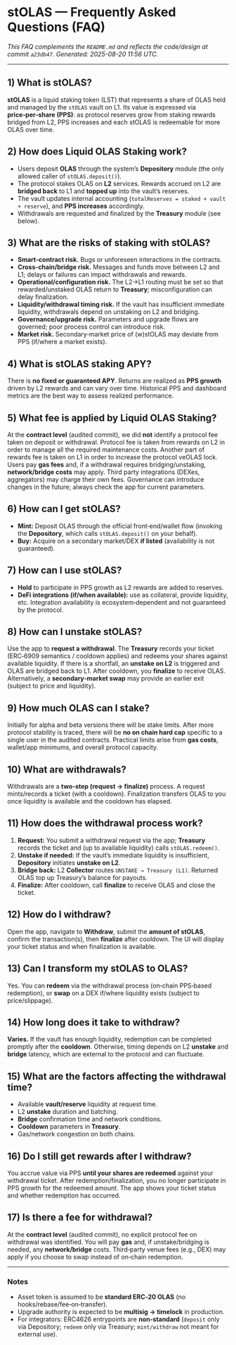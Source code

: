 # stOLAS — Frequently Asked Questions (FAQ)

*This FAQ complements the `README.md` and reflects the code/design at commit `a23db47`. Generated: 2025-08-20 11:56 UTC.*

---

## 1) What is stOLAS?
**stOLAS** is a liquid staking token (LST) that represents a share of OLAS held and managed by the `stOLAS` vault on L1.
Its value is expressed via **price‑per‑share (PPS)**: as protocol reserves grow from staking rewards bridged from L2,
PPS increases and each stOLAS is redeemable for more OLAS over time.

## 2) How does Liquid OLAS Staking work?
- Users deposit **OLAS** through the system’s **Depository** module (the only allowed caller of `stOLAS.deposit()`).
- The protocol stakes OLAS on **L2** services. Rewards accrued on L2 are **bridged back** to L1 and **topped up** into the vault’s reserves.
- The vault updates internal accounting (`totalReserves = staked + vault + reserve`), and **PPS increases** accordingly.
- Withdrawals are requested and finalized by the **Treasury** module (see below).

## 3) What are the risks of staking with stOLAS?
- **Smart‑contract risk.** Bugs or unforeseen interactions in the contracts.
- **Cross‑chain/bridge risk.** Messages and funds move between L2 and L1; delays or failures can impact withdrawals and rewards.
- **Operational/configuration risk.** The L2→L1 routing must be set so that rewarded/unstaked OLAS return to **Treasury**; misconfiguration can delay finalization.
- **Liquidity/withdrawal timing risk.** If the vault has insufficient immediate liquidity, withdrawals depend on unstaking on L2 and bridging.
- **Governance/upgrade risk.** Parameters and upgrade flows are governed; poor process control can introduce risk.
- **Market risk.** Secondary‑market price of (w)stOLAS may deviate from PPS (if/where a market exists).

## 4) What is stOLAS staking APY?
There is **no fixed or guaranteed APY**. 
Returns are realized as **PPS growth** driven by L2 rewards and can vary over time. 
Historical PPS and dashboard metrics are the best way to assess realized performance.

## 5) What fee is applied by Liquid OLAS Staking?
At the **contract level** (audited commit), we did **not** identify a protocol fee taken on deposit or withdrawal. 
Protocol fee is taken from rewards on L2 in order to manage all the required maintenance costs. Another part of rewards fee is taken on L1 in order to increase the protocol veOLAS lock.
Users pay **gas fees** and, if a withdrawal requires bridging/unstaking, **network/bridge costs** may apply. 
Third party integrations (DEXes, aggregators) may charge their own fees. Governance can introduce changes in the future; always check the app for current parameters.

## 6) How can I get stOLAS?
- **Mint:** Deposit OLAS through the official front‑end/wallet flow (invoking the **Depository**, which calls `stOLAS.deposit()` on your behalf).
- **Buy:** Acquire on a secondary market/DEX **if listed** (availability is not guaranteed).

## 7) How can I use stOLAS?
- **Hold** to participate in PPS growth as L2 rewards are added to reserves.
- **DeFi integrations (if/when available):** use as collateral, provide liquidity, etc. Integration availability is ecosystem‑dependent and not guaranteed by the protocol.

## 8) How can I unstake stOLAS?
Use the app to **request a withdrawal**. The **Treasury** records your ticket (ERC‑6909 semantics / cooldown applies)
and redeems your shares against available liquidity. If there is a shortfall, an **unstake on L2** is triggered and OLAS
are bridged back to L1. After cooldown, you **finalize** to receive OLAS. Alternatively, a **secondary‑market swap**
may provide an earlier exit (subject to price and liquidity).

## 9) How much OLAS can I stake?
Initially for alpha and beta versions there will be stake limits. After more protocol stability is traced, there will be
**no on chain hard cap** specific to a single user in the audited contracts. Practical limits arise from **gas costs**,
wallet/app minimums, and overall protocol capacity.

## 10) What are withdrawals?
Withdrawals are a **two‑step (request → finalize)** process. A request mints/records a ticket (with a cooldown).
Finalization transfers OLAS to you once liquidity is available and the cooldown has elapsed.

## 11) How does the withdrawal process work?
1. **Request:** You submit a withdrawal request via the app; **Treasury** records the ticket and (up to available liquidity) calls `stOLAS.redeem()`.
2. **Unstake if needed:** If the vault’s immediate liquidity is insufficient, **Depository** initiates **unstake on L2**.
3. **Bridge back:** L2 **Collector** routes `UNSTAKE → Treasury (L1)`. Returned OLAS top up Treasury’s balance for payouts.
4. **Finalize:** After cooldown, call **finalize** to receive OLAS and close the ticket.

## 12) How do I withdraw?
Open the app, navigate to **Withdraw**, submit the **amount of stOLAS**, confirm the transaction(s), then **finalize** after cooldown.
The UI will display your ticket status and when finalization is available.

## 13) Can I transform my stOLAS to OLAS?
Yes. You can **redeem** via the withdrawal process (on‑chain PPS‑based redemption), or **swap** on a DEX if/where liquidity exists (subject to price/slippage).

## 14) How long does it take to withdraw?
**Varies.** If the vault has enough liquidity, redemption can be completed promptly after the **cooldown**.
Otherwise, timing depends on L2 **unstake** and **bridge** latency, which are external to the protocol and can fluctuate.

## 15) What are the factors affecting the withdrawal time?
- Available **vault/reserve** liquidity at request time.
- L2 **unstake** duration and batching.
- **Bridge** confirmation time and network conditions.
- **Cooldown** parameters in **Treasury**.
- Gas/network congestion on both chains.

## 16) Do I still get rewards after I withdraw?
You accrue value via PPS **until your shares are redeemed** against your withdrawal ticket. After redemption/finalization,
you no longer participate in PPS growth for the redeemed amount. The app shows your ticket status and whether redemption has occurred.

## 17) Is there a fee for withdrawal?
At the **contract level** (audited commit), no explicit protocol fee on withdrawal was identified. You will pay **gas** and,
if unstake/bridging is needed, any **network/bridge** costs. Third‑party venue fees (e.g., DEX) may apply if you choose to swap
instead of on‑chain redemption.

---

### Notes
- Asset token is assumed to be **standard ERC‑20 OLAS** (no hooks/rebase/fee‑on‑transfer).
- Upgrade authority is expected to be **multisig → timelock** in production.
- For integrators: ERC4626 entrypoints are **non‑standard** (`deposit` only via Depository; `redeem` only via Treasury; `mint/withdraw` not meant for external use).

